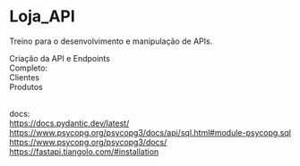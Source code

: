# Loja_API

Treino para o desenvolvimento e manipulação de APIs.

Criação da API e Endpoints<br>
Completo:
<br>Clientes
<br>Produtos




<br>docs:
<br>https://docs.pydantic.dev/latest/
<br>https://www.psycopg.org/psycopg3/docs/api/sql.html#module-psycopg.sql
<br>https://www.psycopg.org/psycopg3/docs/
<br>https://fastapi.tiangolo.com/#installation
